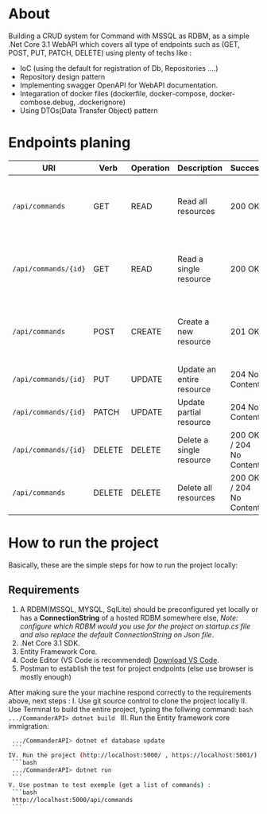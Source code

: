 # About

Building a CRUD system for Command with MSSQL as RDBM, as a simple .Net Core 3.1 WebAPI which covers all type of endpoints such as (GET, POST, PUT, PATCH, DELETE) using plenty of techs like :
- IoC (using the default for registration of Db, Repositories ....)
- Repository design pattern
- Implementing swagger OpenAPI for WebAPI documentation.
- Integaration of docker files (dockerfile, docker-compose, docker-combose.debug, .dockerignore)
- Using DTOs(Data Transfer Object) pattern

# Endpoints planing

| URI | Verb | Operation | Description | Success | Failure |
| --- | ---- | --------- | ----------- | ------- | ------- |
| `/api/commands` | GET | READ | Read all resources | 200 OK | 400 Bad Request / 404 Not Found |
| `/api/commands/{id}` | GET | READ | Read a single resource | 200 OK | 400 Bad Request / 404 Not Found |
| `/api/commands` | POST | CREATE | Create a new resource | 201 OK | 400 Bad Request / 405 Not Allowed |
| `/api/commands/{id}` | PUT | UPDATE | Update an entire resource | 204 No Content | ... |
| `/api/commands/{id}` | PATCH | UPDATE | Update partial resource | 204 No Content | ... |
| `/api/commands/{id}` | DELETE | DELETE | Delete a single resource | 200 OK / 204 No Content| ... |
| `/api/commands` | DELETE | DELETE | Delete all resources | 200 OK / 204 No Content| ... |

# How to run the project

Basically, these are the simple steps for how to run the project locally:

## Requirements 

1. A RDBM(MSSQL, MYSQL, SqlLite) should be preconfigured yet locally or has a **ConnectionString** of a hosted RDBM somewhere else, *Note: configure which RDBM would you use for the project on startup.cs file and also replace the default ConnectionString on Json file*.
2. .Net Core 3.1 SDK.
3. Entity Framework Core.
4. Code Editor (VS Code is recommended) [Download VS Code](https://code.visualstudio.com/Download).
5. Postman to establish the test for project endpoints (else use browser is mostly enough)

After making sure the your machine respond correctly to the requirements above, next steps :
I. Use git source control to clone the project locally
II. Use Terminal to build the entire project, typing the follwing command:
    ```bash
    .../CommanderAPI> dotnet build
    ```
III. Run the Entity framework core immigration:
   ```bash
    .../CommanderAPI> dotnet ef database update
    ```
IV. Run the project (http://localhost:5000/ , https://localhost:5001/):
    ```bash
    .../CommanderAPI> dotnet run
    ```
V. Use postman to test exemple (get a list of commands) :
    ```bash
    http://localhost:5000/api/commands
    ```